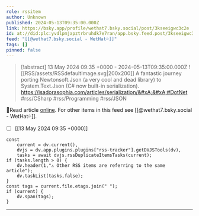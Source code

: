 ```yaml
---
role: rssitem
author: Unknown
published: 2024-05-13T09:35:00.000Z
link: https://bsky.app/profile/wethat7.bsky.social/post/3kseeigwc3c2e
id: at://did:plc:yvdlpmjapztrbruhdk7e7ran/app.bsky.feed.post/3kseeigwc3c2e
feed: "[[@wethat7․bsky․social - WetHat💦]]"
tags: []
pinned: false
---
```


> [!abstract] 13 May 2024 09:35 +0000 - 2024-05-13T09:35:00.000Z
> <span class="rss-image">![[RSS/assets/RSSdefaultImage.svg|200x200]]</span> A fantastic journey porting Newtonsoft.Json (a very cool and dead library)
>                 to System.Text.Json (C# now built-in
>                 serialization).&#xA;&#xA;https://isadorasophia.com/articles/serialization/&#xA;&#xA;#DotNet
>                 #rss/CSharp #rss/Programming #rss/JSON

🔗Read article [online](https://bsky.app/profile/wethat7.bsky.social/post/3kseeigwc3c2e). For other items in this feed see [[@wethat7․bsky․social - WetHat💦]].

- [ ] [[13 May 2024 09꞉35 +0000]]

~~~dataviewjs
const
    current = dv.current(),
	dvjs = dv.app.plugins.plugins["rss-tracker"].getDVJSTools(dv),
	tasks = await dvjs.rssDuplicateItemsTasks(current);
if (tasks.length > 0) {
	dv.header(1,"⚠ Other RSS items are referring to the same article");
    dv.taskList(tasks,false);
}
const tags = current.file.etags.join(" ");
if (current) {
	dv.span(tags);
}
~~~

- - -